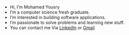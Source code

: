 - Hi, I’m Mohamed Yousry
- I’m a computer science fresh graduate.
- I’m interested in building software applications.
- I’m passionate to solve problems and learning new stuff.
- You can contact me Via [LinkedIn](https://www.linkedin.com/in/mohamed-yousry-68694a155/) or [Gmail](mo7amed.yossry20@gmail.com)

<!---
MYossry/MYossry is a ✨ special ✨ repository because its `README.md` (this file) appears on your GitHub profile.
You can click the Preview link to take a look at your changes.
--->
